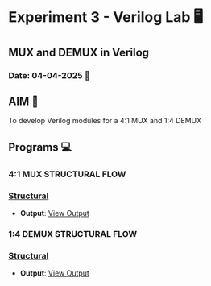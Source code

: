# Experiment 3 - Verilog Lab 🖥️
## MUX and DEMUX in Verilog
### Date: 04-04-2025 📅

## AIM 🎯
To develop Verilog modules for a 4:1 MUX and 1:4 DEMUX

## Programs 💻

### 4:1 MUX STRUCTURAL FLOW
### [Structural](https://github.com/iamkarthik2004/S4-VERILOG-LAB-KTU-2025/blob/main/Expt3_Verilog/4%3A1_Mux_Structural.v)
- **Output**: [View Output]()


### 1:4 DEMUX STRUCTURAL FLOW
### [Structural](https://github.com/iamkarthik2004/S4-VERILOG-LAB-KTU-2025/blob/main/Expt3_Verilog/1%3A4_Demux_Structural.v)
- **Output**: [View Output]()

